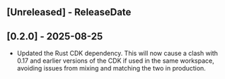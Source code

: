 <!-- next-header -->

## [Unreleased] - ReleaseDate

## [0.2.0] - 2025-08-25

* Updated the Rust CDK dependency. This will now cause a clash with 0.17 and earlier versions of the CDK if used in the same workspace, avoiding issues from mixing and matching the two in production.

